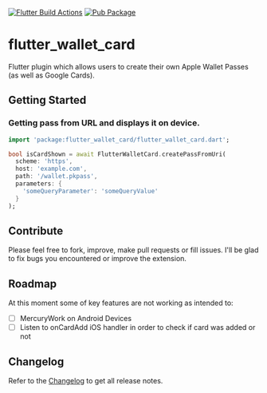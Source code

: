 [![Flutter Build Actions](https://github.com/WebEferen/flutter_wallet_card/actions/workflows/main.yml/badge.svg?branch=master)](https://github.com/WebEferen/flutter_wallet_card/actions/workflows/main.yml)
[![Pub Package](https://img.shields.io/pub/v/flutter_wallet_card.svg)](https://pub.dartlang.org/packages/flutter_wallet_card)

# flutter_wallet_card

Flutter plugin which allows users to create their own Apple Wallet Passes (as well as Google Cards).

## Getting Started

### Getting pass from URL and displays it on device.

```dart
import 'package:flutter_wallet_card/flutter_wallet_card.dart';

bool isCardShown = await FlutterWalletCard.createPassFromUri(
  scheme: 'https',
  host: 'example.com',
  path: '/wallet.pkpass',
  parameters: {
    'someQueryParameter': 'someQueryValue'
  }
);
```

## Contribute

Please feel free to fork, improve, make pull requests or fill issues.
I'll be glad to fix bugs you encountered or improve the extension.

## Roadmap

At this moment some of key features are not working as intended to:
- [ ] MercuryWork on Android Devices
- [ ] Listen to onCardAdd iOS handler in order to check if card was added or not   

## Changelog

Refer to the [Changelog](https://github.com/webeferen/flutter_wallet_card/blob/master/CHANGELOG.md) to get all release notes.


